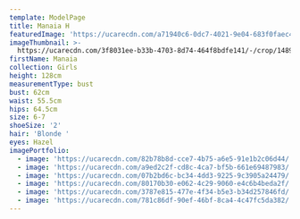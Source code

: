 ```yaml
---
template: ModelPage
title: Manaia H
featuredImage: 'https://ucarecdn.com/a71940c6-0dc7-4021-9e04-683f0faec43c/'
imageThumbnail: >-
  https://ucarecdn.com/3f8031ee-b33b-4703-8d74-464f8bdfe141/-/crop/1489x2405/143,0/-/preview/
firstName: Manaia
collection: Girls
height: 128cm
measurementType: bust
bust: 62cm
waist: 55.5cm
hips: 64.5cm
size: 6-7
shoeSize: '2'
hair: 'Blonde '
eyes: Hazel
imagePortfolio:
  - image: 'https://ucarecdn.com/82b78b8d-cce7-4b75-a6e5-91e1b2c06d44/'
  - image: 'https://ucarecdn.com/a9ed2c2f-cd8c-4ca7-bf5b-661e69487983/'
  - image: 'https://ucarecdn.com/07b2bd6c-bc34-4dd3-9225-9c3905a24479/'
  - image: 'https://ucarecdn.com/80170b30-e062-4c29-9060-e4c6b4beda2f/'
  - image: 'https://ucarecdn.com/3787e815-477e-4f34-b5e3-b34d257846fd/'
  - image: 'https://ucarecdn.com/781c86df-90ef-46bf-8ca4-4c47fc5da382/'
---
```


